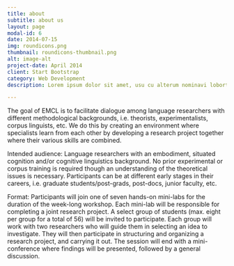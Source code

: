 ```yaml
---
title: about
subtitle: about us
layout: page
modal-id: 6
date: 2014-07-15
img: roundicons.png
thumbnail: roundicons-thumbnail.png
alt: image-alt
project-date: April 2014
client: Start Bootstrap
category: Web Development
description: Lorem ipsum dolor sit amet, usu cu alterum nominavi lobortis. At duo novum diceret. Tantas apeirian vix et, usu sanctus postulant inciderint ut, populo diceret necessitatibus in vim. Cu eum dicam feugiat noluisse.

---
```



The goal of EMCL is to facilitate dialogue among language researchers with different methodological backgrounds, i.e. theorists, experimentalists, corpus linguists, etc. We do this by creating an environment where specialists learn from each other by developing a research project together where their various skills are combined.

Intended audience: Language researchers with an embodiment, situated cognition and/or cognitive linguistics background. No prior experimental or corpus training is required though an understanding of the theoretical issues is necessary. Participants can be at different early stages in their careers, i.e. graduate students/post-grads, post-docs, junior faculty, etc.

Format: Participants will join one of seven hands-on mini-labs for the duration of the week-long workshop. Each mini-lab will be responsible for completing a joint research project. A select group of students (max. eight per group for a total of 56) will be invited to participate. Each group will work with two researchers who will guide them in selecting an idea to investigate. They will then participate in structuring and organizing a research project, and carrying it out. The session will end with a mini-conference where findings will be presented, followed by a general discussion.
